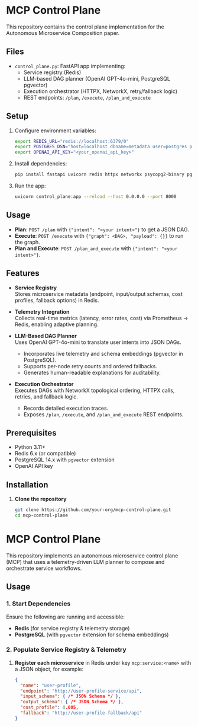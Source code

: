 # MCP Control Plane

This repository contains the control plane implementation for the Autonomous Microservice Composition paper.

## Files

- `control_plane.py`: FastAPI app implementing:
  - Service registry (Redis)
  - LLM-based DAG planner (OpenAI GPT-4o-mini, PostgreSQL pgvector)
  - Execution orchestrator (HTTPX, NetworkX, retry/fallback logic)
  - REST endpoints: `/plan`, `/execute`, `/plan_and_execute`

## Setup

1. Configure environment variables:
   ```bash
   export REDIS_URL="redis://localhost:6379/0"
   export POSTGRES_DSN="host=localhost dbname=metadata user=postgres password=secret"
   export OPENAI_API_KEY="<your_openai_api_key>"
   ```
2. Install dependencies:
   ```bash
   pip install fastapi uvicorn redis httpx networkx psycopg2-binary pgvector openai
   ```
3. Run the app:
   ```bash
   uvicorn control_plane:app --reload --host 0.0.0.0 --port 8000
   ```

## Usage

- **Plan**: `POST /plan` with `{"intent": "<your intent>"}` to get a JSON DAG.
- **Execute**: `POST /execute` with `{"graph": <DAG>, "payload": {}}` to run the graph.
- **Plan and Execute**: `POST /plan_and_execute` with `{"intent": "<your intent>"}`.



## Features

- **Service Registry**  
  Stores microservice metadata (endpoint, input/output schemas, cost profiles, fallback options) in Redis.

- **Telemetry Integration**  
  Collects real-time metrics (latency, error rates, cost) via Prometheus → Redis, enabling adaptive planning.

- **LLM-Based DAG Planner**  
  Uses OpenAI GPT-4o-mini to translate user intents into JSON DAGs.  
  - Incorporates live telemetry and schema embeddings (pgvector in PostgreSQL).  
  - Supports per-node retry counts and ordered fallbacks.  
  - Generates human-readable explanations for auditability.

- **Execution Orchestrator**  
  Executes DAGs with NetworkX topological ordering, HTTPX calls, retries, and fallback logic.  
  - Records detailed execution traces.  
  - Exposes `/plan`, `/execute`, and `/plan_and_execute` REST endpoints.

## Prerequisites

- Python 3.11+
- Redis 6.x (or compatible)
- PostgreSQL 14.x with `pgvector` extension
- OpenAI API key

## Installation

1. **Clone the repository**  
   ```bash
   git clone https://github.com/your-org/mcp-control-plane.git
   cd mcp-control-plane

# MCP Control Plane

This repository implements an autonomous microservice control plane (MCP) that uses a telemetry-driven LLM planner to compose and orchestrate service workflows.

## Usage

### 1. Start Dependencies

Ensure the following are running and accessible:

- **Redis** (for service registry & telemetry storage)  
- **PostgreSQL** (with `pgvector` extension for schema embeddings)

### 2. Populate Service Registry & Telemetry

1. **Register each microservice** in Redis under key `mcp:service:<name>` with a JSON object, for example:
   ```json
   {
     "name": "user-profile",
     "endpoint": "http://user-profile-service/api",
     "input_schema": { /* JSON Schema */ },
     "output_schema": { /* JSON Schema */ },
     "cost_profile": 0.005,
     "fallback": "http://user-profile-fallback/api"
   }



